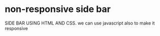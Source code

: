 # non-responsive side bar
SIDE BAR USING HTML AND CSS.
we can use javascript also to make it responsive
